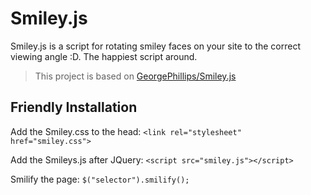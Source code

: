 # Smiley.js

Smiley.js is a script for rotating smiley faces on your site to the correct viewing angle :D. The happiest script around.

> This project is based on [GeorgePhillips/Smiley.js](https://github.com/GeorgePhillips/Smiley.js)

## Friendly Installation

Add the Smiley.css to the head: `<link rel="stylesheet" href="smiley.css">`

Add the Smileys.js after JQuery: `<script src="smiley.js"></script>`

Smilify the page: 
`$("selector").smilify();`
